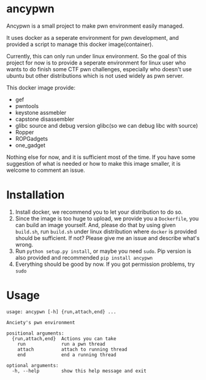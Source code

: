 # ancypwn
Ancypwn is a small project to make pwn environment easily managed.

It uses docker as a seperate environment for pwn development, and provided a script to manage this docker image(container).

Currently, this can only run under linux environment. So the goal of this project for now is to provide a seperate environment for linux user who
wants to do finish some CTF pwn challenges, especially who doesn't use ubuntu but other distributions which is not used widely as pwn server.

This docker image provide:
* gef
* pwntools
* keystone assmebler
* capstone disassembler
* glibc source and debug version glibc(so we can debug libc with source)
* Ropper
* ROPGadgets
* one_gadget

Nothing else for now, and it is sufficient most of the time. If you have some suggestion of what is needed or how to make this image smaller, 
it is welcome to comment an issue.

# Installation
1. Install docker, we recommend you to let your distribution to do so.
2. Since the image is too huge to upload, we provide you a `Dockerfile`, you can build an image yourself. And, please do that by using given `build.sh`, run `build.sh` under linux distribution where `docker` is provided should be sufficient. If not? Please give me an issue and describe what's wrong.
3. Run `python setup.py install`, or maybe you need `sudo`. Pip version is also provided and recommended `pip install ancypwn`
4. Everything should be good by now. If you got permission problems, try `sudo`

# Usage

```
usage: ancypwn [-h] {run,attach,end} ...

Anciety's pwn environment

positional arguments:
  {run,attach,end}  Actions you can take
    run             run a pwn thread
    attach          attach to running thread
    end             end a running thread

optional arguments:
  -h, --help        show this help message and exit

```

